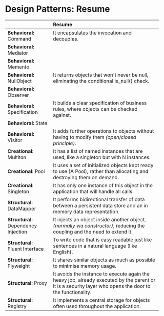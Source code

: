 # Design Patterns: Resume

| | Resume
--- | :---
**Behavioral:** Command | It encapsulates the invocation and decouples.
**Behavioral:** Mediator |  
**Behavioral:** Memento |  
**Behavioral:** NullObject | It returns objects that won't never be null, eliminating the conditional is_null() check.
**Behavioral:** Observer |  
**Behavioral:** Specification | It builds a clear specification of business rules, where objects can be checked against. 
**Behavioral:** State |  
**Behavioral:** Visitor | It adds further operations to objects without having to modify them *(open/closed principle)*. 
**Creational:** Multiton | It has a list of named instances that are used, like a singleton but with N instances.
**Creational:** Pool | It uses a set of initialized objects kept ready to use (A Pool), rather than allocating and destroying them on demand. 
**Creational:** Singleton | It has only one instance of this object in the application that will handle all calls.
**Structural:** DataMapper | It performs bidirectional transfer of data between a persistent data store and an in memory data representation.
**Structural:** Dependency Injection | It injects an object inside another object, *(normally via constructor)*, reducing the coupling and the need to extend it. 
**Structural:** Fluent Interface | To write code that is easy readable just like sentences in a natural language (like English).
**Structural:** Flyweight | It shares similar objects as much as possible to minimise memory usage.
**Structural:** Proxy | It avoids the instance to execute again the heavy job, already executed by the parent or it is a security layer who opens the door to the functionality. 
**Structural:** Registry | It implements a central storage for objects often used throughout the application.


